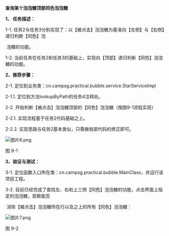 **查询某个泡泡糖顶部同色泡泡糖**

**1、 任务描述：** 

1-1. 任务2与任务3分别实现了：以【被点击】泡泡糖为基准向【左侧】与【右侧】递归判断【同色】泡

​       泡糖的功能。

1-2. 当前任务在任务2和任务3的基础上，实现向【顶部】递归判断【同色】泡泡糖的功能。

**2、推荐步骤：** 

2-1. 定位到业务类：cn.campsg.practical.bubble.service.StarServiceImpl

2-1.1. 定位到方法lookupByPath的任务4注释处。

2-2. 开始判断【被点击】泡泡糖顶部的【同色】泡泡糖（按图9-1流程实现）

2-2.1. 实现流程基于任务2代码基础之上。

2-2.2. 实现思路与任务2基本类似，只需做局部代码的修正即可。

![图片6.png](http://www.csgmooc.com/ueditor/jsp/upload/image/20160317/1458196371655041264.png) 

图 9-1 



**3、验证与测试：** 

3-1. 定位函数入口所在类：cn.campsg.practical.bubble.MainClass，并运行该项目工程。

3-2. 目前已经完成了查找左、右和上三侧【同色】泡泡糖的功能，点击界面上指定的泡泡糖，观察能否

​       消除【被点击】泡泡糖所在行以及之上的所有【同色】泡泡糖：

![图片7.png](http://www.csgmooc.com/ueditor/jsp/upload/image/20160317/1458196384198064450.png) 

图 9-2